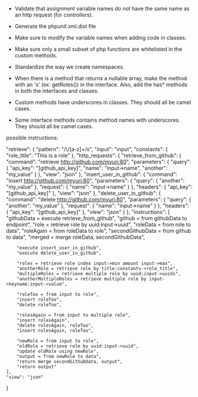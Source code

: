 * Validate that assignment variable names do not have the same name as an http request (for controllers).
* Generate the phpunit.xml.dist file
* Make sure to modify the variable names when adding code in classes.
* Make sure only a small subset of php functions are whitelisted in the custom methods.
* Standardize the way we create namespaces.

* When there is a method that returns a nullable array, make the method with an 's' (ex: getRoles()) in the interface.  Also, add the has* methods in both the interfaces and classes.
* Custom methods have underscores in classes.  They should all be camel cases.
* Some interface methods contains method names with underscores.  They should all be camel cases.


possible instructions:

"retrieve": {
    "pattern": "/\\/[a-z]+/s",
    "input": "input",
    "constants": {
        "role_title": "This is a role"
    },
    "http_requests": {
        "retrieve_from_github": {
            "command": "retrieve http://github.com/myuri:80",
            "parameters": {
                "query": {
                    "api_key": "[github_api_key]",
                    "name": "input->name",
                    "another": "my_value"
                }
            },
            "view": "json"
        },
        "insert_user_in_github": {
            "command": "insert http://github.com/myuri:80",
            "parameters": {
                "query": {
                    "another": "my_value"
                },
                "request": {
                    "name": "input->name"
                }
            },
            "headers": {
                "api_key": "[github_api_key]"
            },
            "view": "json"
        },
        "delete_user_in_github": {
            "command": "delete http://github.com/myuri:80",
            "parameters": {
                "query": {
                    "another": "my_value"
                },
                "request": {
                    "name": "input->name"
                }
            },
            "headers": {
                "api_key": "[github_api_key]"
            },
            "view": "json"
        }
    },
    "instructions": [
        "githubData = execute retrieve_from_github",
        "github = from githubData to endpoint",
        "role = retrieve role by uuid:input->uuid",
        "roleData = from role to data",
        "roleAgain = from roleData to role",
        "secondGithubData = from github to data",
        "merged = merge roleData, secondGithubData",

        "execute insert_user_in_github",
        "execute delete_user_in_github",

        "roles = retrieve role index input->min amount input->max",
        "anotherRole = retrieve role by title:constants->role_title",
        "multipleRoles = retrieve multiple role by uuid:input->uuids",
        "anotherMultipleRoles = retrieve multiple role by input->keyname:input->value",

        "roleToo = from input to role",
        "insert roleToo",
        "delete roleToo",

        "rolesAgain = from input to multiple role",
        "insert rolesAgain",
        "delete rolesAgain, roleToo",
        "insert rolesAgain, roleToo",

        "newRole = from input to role",
        "oldRole = retrieve role by uuid:input->uuid",
        "update oldRole using newRole",
        "output = from newRole to data",
        "return merge secondGithubData, output",
        "return output"
    ],
    "view": "json"
}
